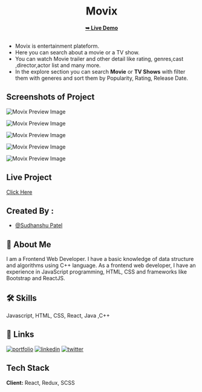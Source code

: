


<div align="center">
  
<h1>Movix</h1>
  <a href="https://movix-one.vercel.app/"><strong>➥ Live Demo</strong></a>

</div>
<br/>

- Movix is entertainment plateform.
- Here you can search about a movie or a TV show.
- You can watch Movie trailer and other detail like rating, genres,cast ,director,actor list and many more.
- In the explore section you can search **Movie** or **TV Shows** with filter them with generes and sort them by Popularity, Rating, Release Date.


## Screenshots of Project

![Movix Preview Image](https://github.com/sudhanshu287/movix/blob/main/src/assets/movix-preview-1.png)

![Movix Preview Image](https://github.com/sudhanshu287/movix/blob/main/src/assets/movix-preview-2.png)

![Movix Preview Image](https://github.com/sudhanshu287/movix/blob/main/src/assets/movix-preview-3.png)

![Movix Preview Image](https://github.com/sudhanshu287/movix/blob/main/src/assets/movix-preview-4.png)

![Movix Preview Image](https://github.com/sudhanshu287/movix/blob/main/src/assets/movix-preview-5.png)



## Live Project

[Click Here](https://movix-one.vercel.app)


## Created By :

- [@Sudhanshu Patel](https://github.com/sudhanshu287)


## 🚀 About Me
I am a Frontend Web Developer.
I have a basic knowledge of data structure and algorithms using C++ language. As a frontend web developer, I have an experience in JavaScript programming, HTML, CSS and frameworks like Bootstrap and ReactJS.


## 🛠 Skills
Javascript, HTML, CSS, React, Java ,C++


## 🔗 Links
[![portfolio](https://img.shields.io/badge/my_portfolio-000?style=for-the-badge&logo=ko-fi&logoColor=white)](https://sudhanshupatel.vercel.app/)
[![linkedin](https://img.shields.io/badge/linkedin-0A66C2?style=for-the-badge&logo=linkedin&logoColor=white)](https://www.linkedin.com/in/sudhanshu123)
[![twitter](https://img.shields.io/badge/twitter-1DA1F2?style=for-the-badge&logo=twitter&logoColor=white)](https://twitter.com/)


## Tech Stack

**Client:** React, Redux, SCSS


